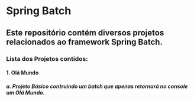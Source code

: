 # Spring Batch

## Este repositório contém diversos projetos relacionados ao framework Spring Batch.

### Lista dos Projetos contidos:

#### 1. Olá Mundo
#####     a. Projeto Básico contruindo um batch que apenas retornará no console um Olá Mundo.
